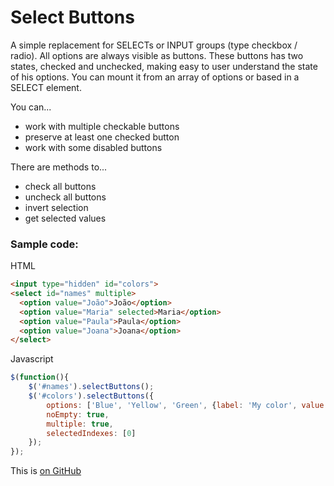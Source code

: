 # Select Buttons

A simple replacement for SELECTs or INPUT groups (type checkbox / radio). All options are always visible as buttons.
These buttons has two states, checked and unchecked, making easy to user understand the state of his options.
You can mount it from an array of options or based in a SELECT element.

You can...

 * work with multiple checkable buttons
 * preserve at least one checked button
 * work with some disabled buttons

There are methods to...

 * check all buttons
 * uncheck all buttons
 * invert selection
 * get selected values

### Sample code:

HTML
```html
<input type="hidden" id="colors">
<select id="names" multiple>
  <option value="João">João</option>
  <option value="Maria" selected>Maria</option>
  <option value="Paula">Paula</option>
  <option value="Joana">Joana</option>
</select>
```
Javascript
```javascript
$(function(){	
	$('#names').selectButtons();
	$('#colors').selectButtons({
		options: ['Blue', 'Yellow', 'Green', {label: 'My color', value: 'Red'}], 
		noEmpty: true, 
		multiple: true,
		selectedIndexes: [0]
	});	
});
```

This is [on GitHub](https://github.com/caugbr/select-buttons/)
